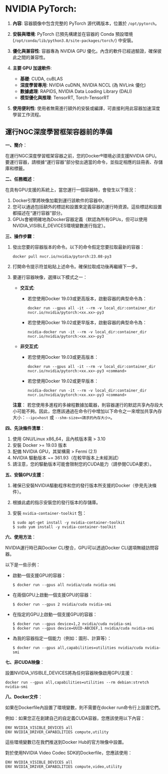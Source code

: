 # **NVIDIA PyTorch**:

1. **內容**: 容器鏡像中包含完整的 PyTorch 源代碼版本，位置於 `/opt/pytorch`。

2. **安裝與環境**: PyTorch 已預先構建並在容器的 Conda 預設環境 (`/opt/conda/lib/python3.8/site-packages/torch/`) 中安裝。

3. **優化與兼容性**: 容器專為 NVIDIA GPU 優化。內含的軟件已經過驗證，確保彼此之間的兼容性。

4. **主要 GPU 加速軟件**:
   - **基礎**: CUDA, cuBLAS
   - **深度學習專用**: NVIDIA cuDNN, NVIDIA NCCL (為 NVLink 優化)
   - **數據處理**: RAPIDS, NVIDIA Data Loading Library (DALI)
   - **模型優化與推理**: TensorRT, Torch-TensorRT

5. **使用便利性**: 使用者無需進行額外的安裝或編譯，可直接利用此容器加速深度學習工作流程。

## **運行NGC深度學習框架容器前的準備**

**一、簡介**：

在運行NGC深度學習框架容器之前，您的Docker®環境必須支援NVIDIA GPU。要運行容器，請根據“運行容器”部分發出適當的命令，並指定相應的註冊表、存儲庫和標籤。

**二、任務概述**：

在具有GPU支援的系統上，當您運行一個容器時，會發生以下情況：
1. Docker引擎將映像加載到運行該軟件的容器中。
2. 您可以通過包括額外的標誌和設置來定義容器的運行時資源。這些標誌和設置都描述在“運行容器”部分。
3. GPUs會被明確地為Docker容器定義（默認為所有GPUs，但可以使用NVIDIA_VISIBLE_DEVICES環境變數進行指定）。

**三、操作步驟**：

1. 發出您要的容器版本的命令。以下的命令假定您要拉取最新的容器：

    ```
    docker pull nvcr.io/nvidia/pytorch:23.08-py3
    ```

2. 打開命令提示符並粘貼上述命令。確保拉取成功後再繼續下一步。

3. 要運行容器映像，選擇以下模式之一：

   - **交互式**:

     - 若您使用Docker 19.03或更高版本，啟動容器的典型命令為：

        ```
        docker run --gpus all -it --rm -v local_dir:container_dir nvcr.io/nvidia/pytorch:<xx.xx>-py3
        ```

     - 若您使用Docker 19.02或更早版本，啟動容器的典型命令為：

        ```
        nvidia-docker run -it --rm -v local_dir:container_dir nvcr.io/nvidia/pytorch:<xx.xx>-py3
        ```

   - **非交互式**:

     - 若您使用Docker 19.03或更高版本：

        ```
        docker run --gpus all -it --rm -v local_dir:container_dir nvcr.io/nvidia/pytorch:<xx.xx>-py3 <command>
        ```

     - 若您使用Docker 19.02或更早版本：

        ```
        nvidia-docker run -it --rm -v local_dir:container_dir nvcr.io/nvidia/pytorch:<xx.xx>-py3 <command>
        ```

    **注意**：
    若您使用多進程的多線程數據加載器，則容器運行的默認共享內存段大小可能不夠。因此，您應該通過在命令行中增加以下命令之一來增加共享內存大小：`--ipc=host` 或 `--shm-size=<請求的內存大小>`。

**四、先決條件清單**：

1. 使用 GNU/Linux x86_64，且內核版本需 > 3.10
2. 安裝 Docker >= 19.03 版本
3. 配備 NVIDIA GPU，其架構需 > Fermi (2.1)
4. NVIDIA 驅動版本 ~= 361.93（在較早版本上未經測試）
5. 請注意，您的驅動版本可能會限制您的CUDA能力（請參閱CUDA要求）。

**五、安裝GPU支援**：

1. 確保已安裝NVIDIA驅動程序和您的發行版本所支援的Docker（參見先決條件）。
2. 根據此處的指示安裝您的發行版本的存儲庫。
3. 安裝 `nvidia-container-toolkit` 包：

   ```
   $ sudo apt-get install -y nvidia-container-toolkit
   $ sudo yum install -y nvidia-container-toolkit
   ```

**六、使用方法**：

NVIDIA運行時已與Docker CLI整合，GPU可以透過Docker CLI選項無縫訪問容器。

以下是一些示例：

- 啟動一個支援GPU的容器：

  ```
  $ docker run --gpus all nvidia/cuda nvidia-smi
  ```

- 在兩個GPU上啟動一個支援GPU的容器：

  ```
  $ docker run --gpus 2 nvidia/cuda nvidia-smi
  ```

- 在指定的GPU上啟動一個支援GPU的容器：

  ```
  $ docker run --gpus device=1,2 nvidia/cuda nvidia-smi
  $ docker run --gpus device=UUID-ABCDEF,1 nvidia/cuda nvidia-smi
  ```

- 為我的容器指定一個能力（例如：圖形、計算等）：

  ```
  $ docker run --gpus all,capabilities=utilities nvidia/cuda nvidia-smi
  ```

**七、非CUDA映像**：

設置NVIDIA_VISIBLE_DEVICES將為任何容器映像啟用GPU支援：

```
docker run --gpus all,capabilities=utilities --rm debian:stretch nvidia-smi
```

**八、Docker文件**：

如果在Dockerfile內設置了環境變數，則不需要在docker run命令行上設置它們。

例如：如果您正在創建自己的自定義CUDA容器，您應該使用以下內容：

```
ENV NVIDIA_VISIBLE_DEVICES all
ENV NVIDIA_DRIVER_CAPABILITIES compute,utility
```

這些環境變數已在我們推送到Docker Hub的官方映像中設置。

對於使用NVIDIA Video Codec SDK的Dockerfile，您應該使用：

```
ENV NVIDIA_VISIBLE_DEVICES all
ENV NVIDIA_DRIVER_CAPABILITIES compute,video,utility
```
